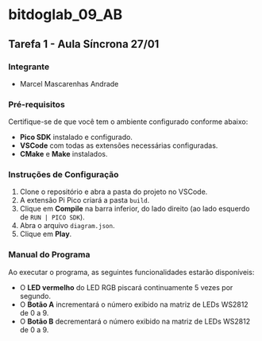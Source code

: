 
# bitdoglab_09_AB

## Tarefa 1 - Aula Síncrona 27/01

### Integrante
- Marcel Mascarenhas Andrade

### Pré-requisitos
Certifique-se de que você tem o ambiente configurado conforme abaixo:
- **Pico SDK** instalado e configurado.
- **VSCode** com todas as extensões necessárias configuradas.
- **CMake** e **Make** instalados.

### Instruções de Configuração
1. Clone o repositório e abra a pasta do projeto no VSCode.
2. A extensão Pi Pico criará a pasta `build`.
3. Clique em **Compile** na barra inferior, do lado direito (ao lado esquerdo de `RUN | PICO SDK`).
4. Abra o arquivo `diagram.json`.
5. Clique em **Play**.

### Manual do Programa
Ao executar o programa, as seguintes funcionalidades estarão disponíveis:
- O **LED vermelho** do LED RGB piscará continuamente 5 vezes por segundo.
- O **Botão A** incrementará o número exibido na matriz de LEDs WS2812 de 0 a 9.
- O **Botão B** decrementará o número exibido na matriz de LEDs WS2812 de 0 a 9.

